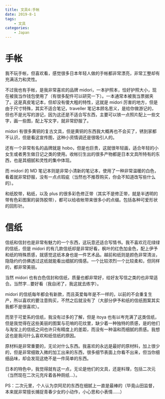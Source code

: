 ```yaml
---
title: 文具4:手帐
date: 2019-8-1
tags:
    - 文具
categories:
    - Japan
---
```


# 手帐

我不玩手帐，但喜欢看，感觉很多日本年轻人做的手帐都非常漂亮，非常工整却有充满活力和灵性。

不过我也有手帐，是我非常喜欢的品牌 midori，一本护照本，恰好护照大小，现在被我当作钱包使用了（有很多配件可以研究一下）。一本通常本被我当票据夹了。这是真皮笔记本，但却没有傻大粗的特性，这就是 midori 厉害的地方，但是由于尺寸特殊，其实不适合笔记，traveller 笔记本顾名思义，是给你做游记的，但也不是光写的游记，因为这还是不适合写东西，主要可以铁一点照片配上一些文字，画一些图，配上写文字，就非常舒服了。

midori 有很多黄铜的复古文具，但是黄铜的东西我大概再也不会买了，锈到家都不认识，但是看这宣传图，这种小资情调还是很吸引人的。

还有一个非常有名的品牌就是 hobo，但是也巨贵，这就很年轻画，适合年轻的小女生或者男生做日记之类的使用。收帐衍生出的很多产物都是日本文具所特有的东西，也是其细腻和灵性的集中体现。

而 midori 的 MD 笔记本则是非常小清新的笔记本，使用了一种非常温暖的白色，看着就非常舒服，没有一点点瑕疵（当然也不推荐购买，你会不知道改写些什么的）。

和纸胶带，粘纸，以及 plus 的很多彩色修正带（其实不是修正带，就是半透明的带有色彩图案的装饰胶带），都可以给收帐带来很多小的点缀。包括各种可爱形状的回形针。

# 信纸

信纸和信封也是非常有魅力的一个东西，这玩意还适合写情书。我不喜欢花花绿绿的信纸，但是 midori 的有几款信纸却是非常好看，枫叶的红色加金色，配上伊予和纸的特殊质感，就感觉这纸本身也是一件艺术品。越前和纸则是颜色非常清淡，隐隐约约仿佛透过这纸就能看出细腻的情感。一个比较浓烈一个比较柔和，但同样的，都非常美丽。

当然 midori 也有白色信封和信纸，质量也都非常好，给好友写信之类的也非常适合。当然字...要好看（我自闭了，我这就去练字）。

midori 的信纸每年都会有新款，而且英爱每年是不一样的，以前的不会重复生产，所以喜欢的要注意购买，不然之后就没有了（大部分伊予和纸的信纸图案其实我都不是很喜欢）。

而至于可爱系的信纸，我没有过多的了解，但是 itoya 也有以岑充满了这类信纸，但是我觉得在这些美丽的图案与花哨的花纹里，缺少着一种独特的质感，是的他们与淘宝上的信纸之间也许只有精度上的差距，而没有一种温和而细腻的质感。我想这也是我问什么喜欢和纸信纸的原因。

原材料是非常重要的，无论对什么东西。我喜欢的永远是最好的原材料，加上很少的，但是非常细致入微的加工出来的东西，很多细节表面上你看不出来，但当你细细品味，却会发现这绝不是一件简单的东西。

日本的特色中，我觉得就有这一点，无论是他们的文具，还是料理，包括二次元（当然现在二次元充斥着各种厕纸...）。

PS：二次元里，个人认为京阿尼的东西在细腻上一直是最棒的（毕竟山田监督，本来就非常擅长捕捉青春少女的小动作，小心思和小表情......）
